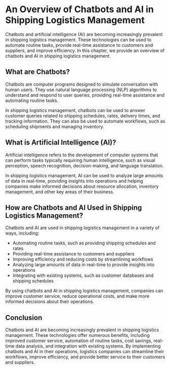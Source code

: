 An Overview of Chatbots and AI in Shipping Logistics Management
============================================================================================================================

Chatbots and artificial intelligence (AI) are becoming increasingly prevalent in shipping logistics management. These technologies can be used to automate routine tasks, provide real-time assistance to customers and suppliers, and improve efficiency. In this chapter, we provide an overview of chatbots and AI in shipping logistics management.

What are Chatbots?
------------------

Chatbots are computer programs designed to simulate conversation with human users. They use natural language processing (NLP) algorithms to understand and respond to user queries, providing real-time assistance and automating routine tasks.

In shipping logistics management, chatbots can be used to answer customer queries related to shipping schedules, rates, delivery times, and tracking information. They can also be used to automate workflows, such as scheduling shipments and managing inventory.

What is Artificial Intelligence (AI)?
-------------------------------------

Artificial intelligence refers to the development of computer systems that can perform tasks typically requiring human intelligence, such as visual perception, speech recognition, decision-making, and language translation.

In shipping logistics management, AI can be used to analyze large amounts of data in real-time, providing insights into operations and helping companies make informed decisions about resource allocation, inventory management, and other key areas of their business.

How are Chatbots and AI Used in Shipping Logistics Management?
--------------------------------------------------------------

Chatbots and AI are used in shipping logistics management in a variety of ways, including:

* Automating routine tasks, such as providing shipping schedules and rates
* Providing real-time assistance to customers and suppliers
* Improving efficiency and reducing costs by streamlining workflows
* Analyzing large amounts of data in real-time to provide insights into operations
* Integrating with existing systems, such as customer databases and shipping schedules

By using chatbots and AI in shipping logistics management, companies can improve customer service, reduce operational costs, and make more informed decisions about their operations.

Conclusion
----------

Chatbots and AI are becoming increasingly prevalent in shipping logistics management. These technologies offer numerous benefits, including improved customer service, automation of routine tasks, cost savings, real-time data analysis, and integration with existing systems. By implementing chatbots and AI in their operations, logistics companies can streamline their workflows, improve efficiency, and provide better service to their customers and suppliers.
